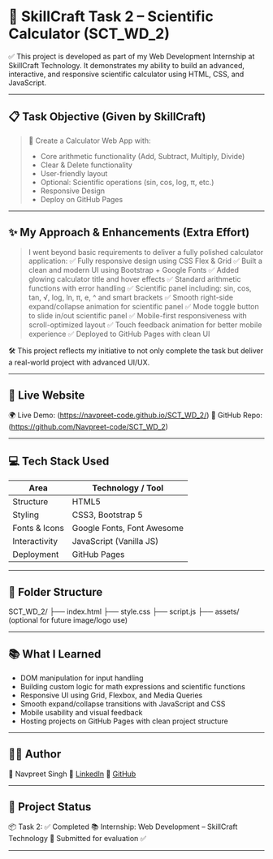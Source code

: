 # 🧮 SkillCraft Task 2 – Scientific Calculator (SCT\_WD\_2)

✅ This project is developed as part of my Web Development Internship at SkillCraft Technology. It demonstrates my ability to build an advanced, interactive, and responsive scientific calculator using HTML, CSS, and JavaScript.

---

## 📋 Task Objective (Given by SkillCraft)

> 🔹 Create a Calculator Web App with:
> * Core arithmetic functionality (Add, Subtract, Multiply, Divide)
> * Clear & Delete functionality
> * User-friendly layout
> * Optional: Scientific operations (sin, cos, log, π, etc.)
> * Responsive Design
> * Deploy on GitHub Pages

---

## ✨ My Approach & Enhancements (Extra Effort)

> I went beyond basic requirements to deliver a fully polished calculator application:
✅ Fully responsive design using CSS Flex & Grid
✅ Built a clean and modern UI using Bootstrap + Google Fonts
✅ Added glowing calculator title and hover effects
✅ Standard arithmetic functions with error handling
✅ Scientific panel including: sin, cos, tan, √, log, ln, π, e, ^ and smart brackets
✅ Smooth right-side expand/collapse animation for scientific panel
✅ Mode toggle button to slide in/out scientific panel
✅ Mobile-first responsiveness with scroll-optimized layout
✅ Touch feedback animation for better mobile experience
✅ Deployed to GitHub Pages with clean UI

🛠 This project reflects my initiative to not only complete the task but deliver a real-world project with advanced UI/UX.

---

## 🔗 Live Website

🌍 Live Demo: (https://navpreet-code.github.io/SCT_WD_2/)
📂 GitHub Repo: (https://github.com/Navpreet-code/SCT_WD_2)

---

## 💻 Tech Stack Used

| Area          | Technology / Tool          |
| ------------- | -------------------------- |
| Structure     | HTML5                      |
| Styling       | CSS3, Bootstrap 5          |
| Fonts & Icons | Google Fonts, Font Awesome |
| Interactivity | JavaScript (Vanilla JS)    |
| Deployment    | GitHub Pages               |

---

## 📁 Folder Structure

SCT\_WD\_2/
├── index.html
├── style.css
├── script.js
├── assets/ (optional for future image/logo use)

---

## 📚 What I Learned

* DOM manipulation for input handling
* Building custom logic for math expressions and scientific functions
* Responsive UI using Grid, Flexbox, and Media Queries
* Smooth expand/collapse transitions with JavaScript and CSS
* Mobile usability and visual feedback
* Hosting projects on GitHub Pages with clean project structure

---

## 🧑‍💻 Author

👤 Navpreet Singh
🔗 [LinkedIn](https://www.linkedin.com/in/navpreet-code)
🔗 [GitHub](https://github.com/Navpreet-code)

---

## 📌 Project Status

📦 Task 2: ✅ Completed
📚 Internship: Web Development – SkillCraft Technology
📜 Submitted for evaluation ✅

---
